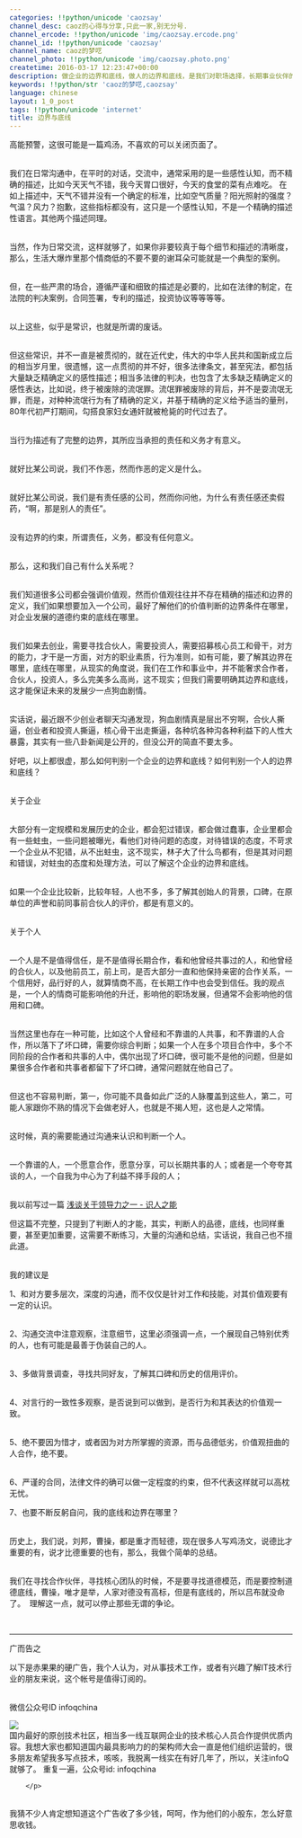 ```yaml
---
categories: !!python/unicode 'caozsay'
channel_desc: caoz的心得与分享,只此一家,别无分号.
channel_ercode: !!python/unicode 'img/caozsay.ercode.png'
channel_id: !!python/unicode 'caozsay'
channel_name: caoz的梦呓
channel_photo: !!python/unicode 'img/caozsay.photo.png'
createtime: 2016-03-17 12:23:47+00:00
description: 做企业的边界和底线，做人的边界和底线，是我们对职场选择，长期事业伙伴的选择的一个重要的参考标准，多一点分析和判断，也许就能在未来少一点狗血剧情。
keywords: !!python/str 'caoz的梦呓,caozsay'
language: chinese
layout: 1_0_post
tags: !!python/unicode 'internet'
title: 边界与底线
---
```

<div class="rich_media_content" id="js_content">
<p>
         高能预警，这很可能是一篇鸡汤，不喜欢的可以关闭页面了。
        </p>
<p>
<br/>
         我们在日常沟通中，在平时的对话，交流中，通常采用的是一些感性认知，而不精确的描述，比如今天天气不错，我今天胃口很好，今天的食堂的菜有点难吃。 在如上描述中，天气不错并没有一个确定的标准，比如空气质量？阳光照射的强度？气温？风力？抱歉，这些指标都没有，这只是一个感性认知，不是一个精确的描述性语言。其他两个描述同理。
        </p>
<p>
<br/>
         当然，作为日常交流，这样就够了，如果你非要较真于每个细节和描述的清晰度，那么，生活大爆炸里那个情商低的不要不要的谢耳朵可能就是一个典型的案例。
        </p>
<p>
<br/>
         但，在一些严肃的场合，遵循严谨和细致的描述是必要的，比如在法律的制定，在法院的判决案例，合同签署，专利的描述，投资协议等等等等。
        </p>
<p>
<br/>
         以上这些，似乎是常识，也就是所谓的废话。
        </p>
<p>
<br/>
         但这些常识，并不一直是被贯彻的，就在近代史，伟大的中华人民共和国新成立后的相当岁月里，很遗憾，这一点贯彻的并不好，很多法律条文，甚至宪法，都包括大量缺乏精确定义的感性描述；相当多法律的判决，也包含了太多缺乏精确定义的感性表达，比如说，终于被废除的流氓罪。流氓罪被废除的背后，并不是耍流氓无罪，而是，对种种流氓行为有了精确的定义，并基于精确的定义给予适当的量刑，80年代初严打期间，勾搭良家妇女通奸就被枪毙的时代过去了。
        </p>
<p>
<br/>
         当行为描述有了完整的边界，其所应当承担的责任和义务才有意义。
        </p>
<p>
<br/>
         就好比某公司说，我们不作恶，然而作恶的定义是什么。
        </p>
<p>
<br/>
         就好比某公司说，我们是有责任感的公司，然而你问他，为什么有责任感还卖假药，“啊，那是别人的责任”。
        </p>
<p>
<br/>
         没有边界的约束，所谓责任，义务，都没有任何意义。
        </p>
<p>
<br/>
         那么，这和我们自己有什么关系呢？
        </p>
<p>
<br/>
         我们知道很多公司都会强调价值观，然而价值观往往并不存在精确的描述和边界的定义，我们如果想要加入一个公司，最好了解他们的价值判断的边界条件在哪里，对企业发展的道德约束的底线在哪里。
        </p>
<p>
<br/>
         我们如果去创业，需要寻找合伙人，需要投资人，需要招募核心员工和骨干，对方的能力，才干是一方面，对方的职业素质，行为准则，如有可能，要了解其边界在哪里，底线在哪里，从现实的角度说，我们在工作和事业中，并不能奢求合作者，合伙人，投资人，多么完美多么高尚，这不现实；但我们需要明确其边界和底线，这才能保证未来的发展少一点狗血剧情。
        </p>
<p>
<br/>
         实话说，最近跟不少创业者聊天沟通发现，狗血剧情真是层出不穷啊，合伙人撕逼，创业者和投资人撕逼，核心骨干出走撕逼，各种坑各种沟各种利益下的人性大暴露，其实有一些八卦新闻是公开的，但没公开的简直不要太多。
         <br/>
</p>
<p>
         好吧，以上都很虚，那么如何判别一个企业的边界和底线？如何判别一个人的边界和底线？
        </p>
<p>
<br/>
         关于企业
        </p>
<p>
<br/>
         大部分有一定规模和发展历史的企业，都会犯过错误，都会做过蠢事，企业里都会有一些蛀虫，一些问题被曝光，看他们对待问题的态度，对待错误的态度，不苛求一个企业从不犯错，从不出蛀虫，这不现实，林子大了什么鸟都有，但是其对问题和错误，对蛀虫的态度和处理方法，可以了解这个企业的边界和底线。
        </p>
<p>
<br/>
         如果一个企业比较新，比较年轻，人也不多，多了解其创始人的背景，口碑，在原单位的声誉和前同事前合伙人的评价，都是有意义的。
        </p>
<p>
<br/>
         关于个人
        </p>
<p>
<br/>
         一个人是不是值得信任，是不是值得长期合作，看和他曾经共事过的人，和他曾经的合伙人，以及他前员工，前上司，是否大部分一直和他保持亲密的合作关系，一个信用好，品行好的人，就算情商不高，在长期工作中也会受到信任。我的观点是，一个人的情商可能影响他的升迁，影响他的职场发展，但通常不会影响他的信用和口碑。
        </p>
<p>
<br/>
         当然这里也存在一种可能，比如这个人曾经和不靠谱的人共事，和不靠谱的人合作，所以落下了坏口碑，需要你综合判断；如果一个人在多个项目合作中，多个不同阶段的合作者和共事的人中，偶尔出现了坏口碑，很可能不是他的问题，但是如果很多合作者和共事者都留下了坏口碑，通常问题就在他自己了。
        </p>
<p>
<br/>
         但这也不容易判断，第一，你可能不具备如此广泛的人脉覆盖到这些人，第二，可能人家跟你不熟的情况下会做老好人，也就是不揭人短，这也是人之常情。
        </p>
<p>
<br/>
         这时候，真的需要能通过沟通来认识和判断一个人。
        </p>
<p>
<br/>
         一个靠谱的人，一个愿意合作，愿意分享，可以长期共事的人；或者是一个夸夸其谈的人，一个自我为中心为了利益不择手段的人；
        </p>
<p>
<br/>
         我以前写过一篇
         <a data_ue_src="http://mp.weixin.qq.com/s?__biz=MzI0MjA1Mjg2Ng==&amp;mid=400713104&amp;idx=1&amp;sn=d38e44a244fb4125808124eb12a17299&amp;scene=21#wechat_redirect" href="http://mp.weixin.qq.com/s?__biz=MzI0MjA1Mjg2Ng==&amp;mid=400713104&amp;idx=1&amp;sn=d38e44a244fb4125808124eb12a17299&amp;scene=21#wechat_redirect" target="_blank">
          浅谈关于领导力之一 - 识人之能
         </a>
</p>
<p>
         但这篇不完整，只提到了判断人的才能，其实，判断人的品德，底线，也同样重要，甚至更加重要，这需要不断练习，大量的沟通和总结，实话说，我自己也不擅此道。
        </p>
<p>
<br/>
         我的建议是
        </p>
<p>
         1、和对方要多层次，深度的沟通，而不仅仅是针对工作和技能，对其价值观要有一定的认识。
        </p>
<p>
<br/>
         2、沟通交流中注意观察，注意细节，这里必须强调一点，一个展现自己特别优秀的人，也有可能是最善于伪装自己的人。
        </p>
<p>
<br/>
         3、多做背景调查，寻找共同好友，了解其口碑和历史的信用评价。
        </p>
<p>
<br/>
         4、对言行的一致性多观察，是否说到可以做到，是否行为和其表达的价值观一致。
        </p>
<p>
<br/>
         5、绝不要因为惜才，或者因为对方所掌握的资源，而与品德低劣，价值观扭曲的人合作，绝不要。
        </p>
<p>
<br/>
         6、严谨的合同，法律文件的确可以做一定程度的约束，但不代表这样就可以高枕无忧。
         <br/>
</p>
<p>
         7、也要不断反躬自问，我的底线和边界在哪里？
        </p>
<p>
<br/>
         历史上，我们说，刘邦，曹操，都是重才而轻德，现在很多人写鸡汤文，说德比才重要的有，说才比德重要的也有，那么，我做个简单的总结。
        </p>
<p>
<br/>
         我们在寻找合作伙伴，寻找核心团队的时候，不是要寻找道德模范，而是要控制道德底线，曹操，唯才是举，人家对德没有高标，但是有底线的，所以吕布就没命了。  理解这一点，就可以停止那些无谓的争论。
        </p>
<p>
<br/>
</p>
<hr/>
<p>
         广而告之
        </p>
<p>
         以下是赤果果的硬广告，我个人认为，对从事技术工作，或者有兴趣了解IT技术行业的朋友来说，这个帐号是值得订阅的。
        </p>
<p>
<br/>
         微信公众号ID infoqchina
        </p>
<p>
<img data-ratio="1" data-s="300,640" data-src="" data-type="jpeg" data-w="258" src="{{ '/img/nBKX0s8fer3ztzs7b78EtdzjRVsv2x6KD72XmwEGMgRSRgUF4ANwrES2MRRiab63j81e7dia8OnQPK1icLfyzCZEw.jpeg' | prepend: site.img | replace: '//','/' }}"/>
<br/>
          国内最好的原创技术社区，相当多一线互联网企业的技术核心人员合作提供优质内容。我想大家也都知道国内最具影响力的的架构师大会一直是他们组织运营的，很多朋友希望我多写点技术，咳咳，我脱离一线实在有好几年了，所以，关注infoQ就够了。 重复一遍，公众号id: infoqchina
         
        </p>
<p>
<br/>
         我猜不少人肯定想知道这个广告收了多少钱，呵呵，作为他们的小股东，怎么好意思收钱。
        </p>
<p>
<br/>
</p>
</div>